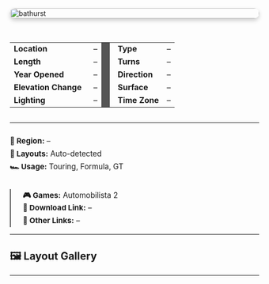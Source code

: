 <div style="display: flex; flex-wrap: wrap; gap: 2rem; align-items: flex-start;">

  <!-- Track Image -->
  <div style="flex: 0 0 650px; max-width: 100%;">
    <img src="/GamePack/Automobilista 2/tracks/bathurst/bathurst_2.jpg" alt="bathurst" style="width: 100%; border-radius: 12px; box-shadow: 0 4px 8px rgba(0,0,0,0.2);" />
  </div>

  <!-- Spec Grid -->
  <div style="flex: 1 1 600px; font-size: 0.95rem; line-height: 1.6; text-align: left;">
    <table style="width: 100%; border-collapse: collapse;">
      <tbody>
        <tr>
          <td style="padding-right: 1rem;"><b>Location</b></td><td>–</td>
          <td style="width: 1px; background-color: #555;"></td>
          <td style="padding-left: 1rem;"><b>Type</b></td><td>–</td>
        </tr>
        <tr>
          <td style="padding-right: 1rem;"><b>Length</b></td><td>–</td>
          <td style="width: 1px; background-color: #555;"></td>
          <td style="padding-left: 1rem;"><b>Turns</b></td><td>–</td>
        </tr>
        <tr>
          <td style="padding-right: 1rem;"><b>Year Opened</b></td><td>–</td>
          <td style="width: 1px; background-color: #555;"></td>
          <td style="padding-left: 1rem;"><b>Direction</b></td><td>–</td>
        </tr>
        <tr>
          <td style="padding-right: 1rem;"><b>Elevation Change</b></td><td>–</td>
          <td style="width: 1px; background-color: #555;"></td>
          <td style="padding-left: 1rem;"><b>Surface</b></td><td>–</td>
        </tr>
        <tr>
          <td style="padding-right: 1rem;"><b>Lighting</b></td><td>–</td>
          <td style="width: 1px; background-color: #555;"></td>
          <td style="padding-left: 1rem;"><b>Time Zone</b></td><td>–</td>
        </tr>
      </tbody>
    </table>
  </div>
</div>

---

<div style="display: flex; flex-wrap: wrap; justify-content: space-between; gap: 2rem; margin-top: 1.5rem; font-size: 0.95rem; line-height: 1.7; text-align: left;">

  <div style="flex: 1 1 400px; min-width: 300px;">
    <div><b>📍 Region:</b> –</div>
    <div><b>🧭 Layouts:</b> Auto-detected</div>
    <div><b>🏎️ Usage:</b> Touring, Formula, GT</div>
  </div>

  <div style="flex: 1 1 400px; min-width: 300px; border-left: 2px solid #555; padding-left: 1.5rem;">
    <div><b>🎮 Games:</b> Automobilista 2</div>
    <div><b>🔗 Download Link:</b> –</div>
    <div><b>📎 Other Links:</b> –</div>
  </div>
</div>

---

## 🖼️ Layout Gallery



---
